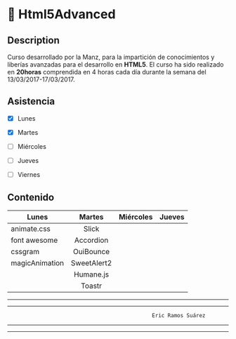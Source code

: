 
# :cookie: Html5Advanced      
      

## Description       

 Curso desarrollado por la Manz, para la impartición de conocimientos y liberías avanzadas para el desarrollo en **HTML5**. El curso ha
 sido realizado en **20horas** comprendida en 4 horas cada día durante la semana del 13/03/2017-17/03/2017.
  
  
 ## Asistencia



- [x] Lunes
- [x] Martes
- [ ] Miércoles
- [ ] Jueves
- [ ] Viernes




## Contenido


| Lunes        | Martes           | Miércoles  | Jueves          |
| -------------|:-------------:   | -----:     | --------:       |
| animate.css  | Slick            |            |                 |
| font awesome | Accordion        |            |                 |
| cssgram      | OuiBounce        |            |                 |
| magicAnimation | SweetAlert2    |            |                 |
|              |  Humane.js       |            |                 |
|              |  Toastr          |            |                 |



***
***
                                                  Eric Ramos Suárez
***
***
